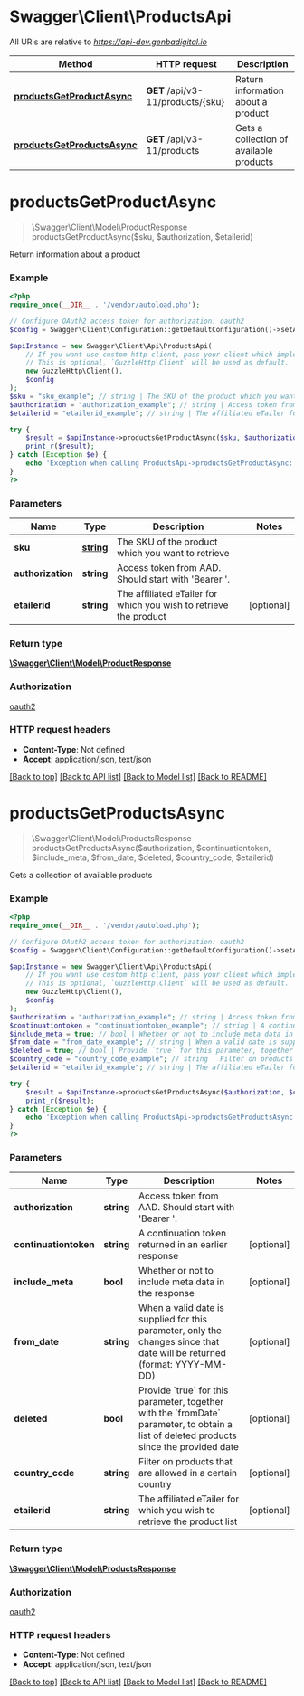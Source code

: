 # Swagger\Client\ProductsApi

All URIs are relative to *https://api-dev.genbadigital.io*

Method | HTTP request | Description
------------- | ------------- | -------------
[**productsGetProductAsync**](ProductsApi.md#productsGetProductAsync) | **GET** /api/v3-11/products/{sku} | Return information about a product
[**productsGetProductsAsync**](ProductsApi.md#productsGetProductsAsync) | **GET** /api/v3-11/products | Gets a collection of available products


# **productsGetProductAsync**
> \Swagger\Client\Model\ProductResponse productsGetProductAsync($sku, $authorization, $etailerid)

Return information about a product

### Example
```php
<?php
require_once(__DIR__ . '/vendor/autoload.php');

// Configure OAuth2 access token for authorization: oauth2
$config = Swagger\Client\Configuration::getDefaultConfiguration()->setAccessToken('YOUR_ACCESS_TOKEN');

$apiInstance = new Swagger\Client\Api\ProductsApi(
    // If you want use custom http client, pass your client which implements `GuzzleHttp\ClientInterface`.
    // This is optional, `GuzzleHttp\Client` will be used as default.
    new GuzzleHttp\Client(),
    $config
);
$sku = "sku_example"; // string | The SKU of the product which you want to retrieve
$authorization = "authorization_example"; // string | Access token from AAD. Should start with 'Bearer '.
$etailerid = "etailerid_example"; // string | The affiliated eTailer for which you wish to retrieve the product

try {
    $result = $apiInstance->productsGetProductAsync($sku, $authorization, $etailerid);
    print_r($result);
} catch (Exception $e) {
    echo 'Exception when calling ProductsApi->productsGetProductAsync: ', $e->getMessage(), PHP_EOL;
}
?>
```

### Parameters

Name | Type | Description  | Notes
------------- | ------------- | ------------- | -------------
 **sku** | [**string**](../Model/.md)| The SKU of the product which you want to retrieve |
 **authorization** | **string**| Access token from AAD. Should start with &#39;Bearer &#39;. |
 **etailerid** | **string**| The affiliated eTailer for which you wish to retrieve the product | [optional]

### Return type

[**\Swagger\Client\Model\ProductResponse**](../Model/ProductResponse.md)

### Authorization

[oauth2](../../README.md#oauth2)

### HTTP request headers

 - **Content-Type**: Not defined
 - **Accept**: application/json, text/json

[[Back to top]](#) [[Back to API list]](../../README.md#documentation-for-api-endpoints) [[Back to Model list]](../../README.md#documentation-for-models) [[Back to README]](../../README.md)

# **productsGetProductsAsync**
> \Swagger\Client\Model\ProductsResponse productsGetProductsAsync($authorization, $continuationtoken, $include_meta, $from_date, $deleted, $country_code, $etailerid)

Gets a collection of available products

### Example
```php
<?php
require_once(__DIR__ . '/vendor/autoload.php');

// Configure OAuth2 access token for authorization: oauth2
$config = Swagger\Client\Configuration::getDefaultConfiguration()->setAccessToken('YOUR_ACCESS_TOKEN');

$apiInstance = new Swagger\Client\Api\ProductsApi(
    // If you want use custom http client, pass your client which implements `GuzzleHttp\ClientInterface`.
    // This is optional, `GuzzleHttp\Client` will be used as default.
    new GuzzleHttp\Client(),
    $config
);
$authorization = "authorization_example"; // string | Access token from AAD. Should start with 'Bearer '.
$continuationtoken = "continuationtoken_example"; // string | A continuation token returned in an earlier response
$include_meta = true; // bool | Whether or not to include meta data in the response
$from_date = "from_date_example"; // string | When a valid date is supplied for this parameter, only the changes since that date will be returned (format: YYYY-MM-DD)
$deleted = true; // bool | Provide `true` for this parameter, together with the `fromDate` parameter, to obtain a list of deleted products since the provided date
$country_code = "country_code_example"; // string | Filter on products that are allowed in a certain country
$etailerid = "etailerid_example"; // string | The affiliated eTailer for which you wish to retrieve the product list

try {
    $result = $apiInstance->productsGetProductsAsync($authorization, $continuationtoken, $include_meta, $from_date, $deleted, $country_code, $etailerid);
    print_r($result);
} catch (Exception $e) {
    echo 'Exception when calling ProductsApi->productsGetProductsAsync: ', $e->getMessage(), PHP_EOL;
}
?>
```

### Parameters

Name | Type | Description  | Notes
------------- | ------------- | ------------- | -------------
 **authorization** | **string**| Access token from AAD. Should start with &#39;Bearer &#39;. |
 **continuationtoken** | **string**| A continuation token returned in an earlier response | [optional]
 **include_meta** | **bool**| Whether or not to include meta data in the response | [optional]
 **from_date** | **string**| When a valid date is supplied for this parameter, only the changes since that date will be returned (format: YYYY-MM-DD) | [optional]
 **deleted** | **bool**| Provide &#x60;true&#x60; for this parameter, together with the &#x60;fromDate&#x60; parameter, to obtain a list of deleted products since the provided date | [optional]
 **country_code** | **string**| Filter on products that are allowed in a certain country | [optional]
 **etailerid** | **string**| The affiliated eTailer for which you wish to retrieve the product list | [optional]

### Return type

[**\Swagger\Client\Model\ProductsResponse**](../Model/ProductsResponse.md)

### Authorization

[oauth2](../../README.md#oauth2)

### HTTP request headers

 - **Content-Type**: Not defined
 - **Accept**: application/json, text/json

[[Back to top]](#) [[Back to API list]](../../README.md#documentation-for-api-endpoints) [[Back to Model list]](../../README.md#documentation-for-models) [[Back to README]](../../README.md)

